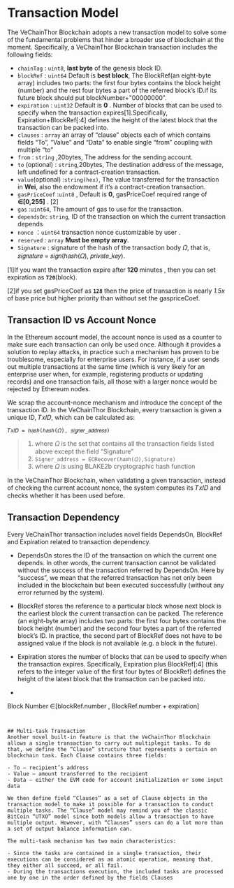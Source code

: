 # Transaction Model
The VeChainThor Blockchain adopts a new transaction model to solve some of the fundamental
problems that hinder a broader use of blockchain at the moment. Specifically, a VeChainThor
Blockchain transaction includes the following fields:

- `chainTag` : `uint8`, **last byte** of the genesis block ID.
- `blockRef`  : `uint64` Default is **best block**, The BlockRef(an eight-byte array) includes two parts: the first four bytes contains the block height (number) and the rest four bytes a part of the referred block’s ID.if its future block should put blockNumber+"00000000".
- `expiration` : `uint32` Default is **0** . Number of blocks that can be used to specify when the transaction expires[1].Specifically, Expiration+BlockRef[:4] defines the height of the latest block that the transaction can be packed into.
- `clauses` : `array` an array of “clause” objects each of which contains fields “To”, “Value” and
“Data” to enable single “from” coupling with multiple “to”
- `from`  : `string` ,20bytes, The address for the sending account.
- `to` (optional) : `string`,20bytes, The destination address of the message, left undefined for a contract-creation transaction. 
- `value`(optional) :`string(hex)`,  The value transferred for the transaction in **Wei**, also the endowment if it’s a contract-creation transaction. 
- `gasPriceCoef` :`uint8` , Default is **0**, gasPriceCoef required range of  **∈[0,255]** . [2]
- `gas`  :`uint64`, The amount of gas to use for the transaction.
- `dependsOn`: `string`, ID of the transaction on which the current transaction depends
- `nonce`  ：`uint64`   transaction nonce customizable by user .
- `reserved`  : `array` **Must be empty array**.
- `Signature` : signature of the hash of the transaction body 𝛺, that is, 𝑠𝑖𝑔𝑛𝑎𝑡𝑢𝑟𝑒 =
𝑠𝑖𝑔𝑛(ℎ𝑎𝑠ℎ(𝛺), 𝑝𝑟𝑖𝑣𝑎𝑡𝑒_𝑘𝑒𝑦).

[1]If you want the transaction expire after **120** minutes , then you can set  expiration as **`720`**(block).

[2]if you set gasPriceCoef as **`128`** then the price of transaction is nearly *1.5x* of base price but higher priority than without set the gaspriceCoef.




## Transaction ID vs Account Nonce
In the Ethereum account model, the account nonce is used as a counter to make sure each transaction can only be used once. Although it provides a solution to replay attacks, in practice such a mechanism has proven to be troublesome, especially for enterprise users. For instance, if a user sends out multiple transactions at the same time (which is very likely for an enterprise user when, for example, registering products or updating records) and one transaction fails, all those with a larger nonce would be rejected by Ethereum nodes. 

We scrap the account-nonce mechanism and introduce the concept of the transaction ID. In the VeChainThor Blockchain, every transaction is given a unique ID, 𝑇𝑥𝐼𝐷, which can be calculated as:

```
𝑇𝑥𝐼𝐷 = ℎ𝑎𝑠ℎ(ℎ𝑎𝑠ℎ(𝛺), 𝑠𝑖𝑔𝑛𝑒𝑟_𝑎𝑑𝑑𝑟𝑒𝑠𝑠)
```

>1. where 𝛺 is the set that contains all the transaction fields listed above except the field “Signature”
>2. ```Signer_address = ECRecover(ℎ𝑎𝑠ℎ(𝛺),Signature)```
>3. where 𝛺 is using BLAKE2b cryptographic hash function  

In the VeChainThor Blockchain, when validating a given transaction, instead of checking the current account nonce, the system computes its 𝑇𝑥𝐼𝐷 and checks whether it has been used before.

## Transaction Dependency

Every VeChainThor transaction includes novel fields DependsOn, BlockRef and Expiration related to transaction dependency. 

- DependsOn stores the ID of the transaction on which the current one depends. In other words, the current transaction cannot be validated without the success of the transaction referred by DependsOn. Here by “success”, we mean that the referred transaction has not only been included in the blockchain but been executed successfully (without any error returned by the system).

- BlockRef stores the reference to a particular block whose next block is the earliest block the current transaction can be packed. The reference (an eight-byte array) includes two parts: the first four bytes contains the block height (number) and the second four bytes a part of the referred block’s ID. In practice, the second part of BlockRef does not have to be assigned value if the block is not available (e.g. a block in the future).

- Expiration stores the number of blocks that can be used to specify when the transaction expires. Specifically, Expiration plus BlockRef[:4] (this refers to the integer value of the first four bytes of BlockRef) defines the height of the latest block that the transaction can be packed into.
- >``` 
Block Number ∈[blockRef.number , BlockRef.number + expiration] 
```


## Multi-task Transaction
Another novel built-in feature is that the VeChainThor Blockchain allows a single transaction to carry out multiplegit tasks. To do that, we define the “Clause” structure that represents a certain on blockchain task. Each Clause contains three fields:

- To – recipient’s address
- Value – amount transferred to the recipient
- Data – either the EVM code for account initialization or some input data

We then define field “Clauses” as a set of Clause objects in the transaction model to make it possible for a transaction to conduct multiple tasks. The “Clause” model may remind you of the classic BitCoin “UTXO” model since both models allow a transaction to have multiple output. However, with “Clauses” users can do a lot more than a set of output balance information can.

The multi-task mechanism has two main characteristics:

- Since the tasks are contained in a single transaction, their executions can be considered as an atomic operation, meaning that, they either all succeed, or all fail. 
- During the transactions execution, the included tasks are processed one by one in the order defined by the fields Clauses

